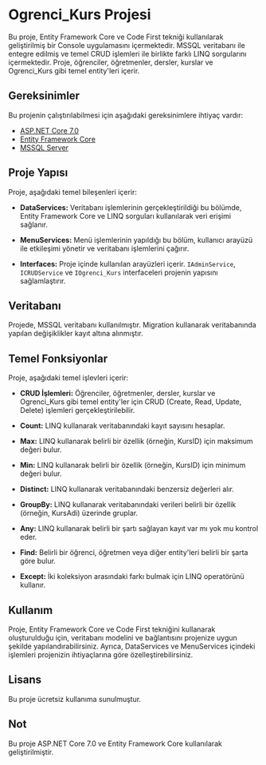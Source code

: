 # Ogrenci_Kurs Projesi

Bu proje, Entity Framework Core ve Code First tekniği kullanılarak geliştirilmiş bir Console uygulamasını içermektedir. MSSQL veritabanı ile entegre edilmiş ve temel CRUD işlemleri ile birlikte farklı LINQ sorgularını içermektedir. Proje, öğrenciler, öğretmenler, dersler, kurslar ve Ogrenci_Kurs gibi temel entity'leri içerir.

## Gereksinimler

Bu projenin çalıştırılabilmesi için aşağıdaki gereksinimlere ihtiyaç vardır:

- [ASP.NET Core 7.0](https://dotnet.microsoft.com/download/dotnet/7.0)
- [Entity Framework Core](https://docs.microsoft.com/en-us/ef/core/)
- [MSSQL Server](https://www.microsoft.com/en-us/sql-server/sql-server-downloads)

## Proje Yapısı

Proje, aşağıdaki temel bileşenleri içerir:

- **DataServices:** Veritabanı işlemlerinin gerçekleştirildiği bu bölümde, Entity Framework Core ve LINQ sorguları kullanılarak veri erişimi sağlanır.

- **MenuServices:** Menü işlemlerinin yapıldığı bu bölüm, kullanıcı arayüzü ile etkileşimi yönetir ve veritabanı işlemlerini çağırır.

- **Interfaces:** Proje içinde kullanılan arayüzleri içerir. `IAdminService`, `ICRUDService` ve `IOgrenci_Kurs` interfaceleri projenin yapısını sağlamlaştırır.

## Veritabanı

Projede, MSSQL veritabanı kullanılmıştır. Migration kullanarak veritabanında yapılan değişiklikler kayıt altına alınmıştır.

## Temel Fonksiyonlar

Proje, aşağıdaki temel işlevleri içerir:

- **CRUD İşlemleri:** Öğrenciler, öğretmenler, dersler, kurslar ve Ogrenci_Kurs gibi temel entity'ler için CRUD (Create, Read, Update, Delete) işlemleri gerçekleştirilebilir.

- **Count:** LINQ kullanarak veritabanındaki kayıt sayısını hesaplar.

- **Max:** LINQ kullanarak belirli bir özellik (örneğin, KursID) için maksimum değeri bulur.

- **Min:** LINQ kullanarak belirli bir özellik (örneğin, KursID) için minimum değeri bulur.

- **Distinct:** LINQ kullanarak veritabanındaki benzersiz değerleri alır.

- **GroupBy:** LINQ kullanarak veritabanındaki verileri belirli bir özellik (örneğin, KursAdi) üzerinde gruplar.

- **Any:** LINQ kullanarak belirli bir şartı sağlayan kayıt var mı yok mu kontrol eder.

- **Find:** Belirli bir öğrenci, öğretmen veya diğer entity'leri belirli bir şarta göre bulur.

- **Except:** İki koleksiyon arasındaki farkı bulmak için LINQ operatörünü kullanır.

## Kullanım

Proje, Entity Framework Core ve Code First tekniğini kullanarak oluşturulduğu için, veritabanı modelini ve bağlantısını projenize uygun şekilde yapılandırabilirsiniz. Ayrıca, DataServices ve MenuServices içindeki işlemleri projenizin ihtiyaçlarına göre özelleştirebilirsiniz.

## Lisans

Bu proje ücretsiz kullanıma sunulmuştur.

## Not

Bu proje ASP.NET Core 7.0 ve Entity Framework Core kullanılarak geliştirilmiştir.
